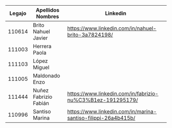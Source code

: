 |Legajo          |Apellidos Nombres              |Linkedin                     |
|----------------|-------------------------------|-----------------------------|
|110614 |Brito Nahuel Javier      |https://www.linkedin.com/in/nahuel-brito-3a7824198/             |
|111003 |Herrera Paola            |             |
|111103 |López Miguel             |             |
|111005 |Maldonado Enzo           |             |
|111444 |Nuñez Fabrizio Fabián    |https://www.linkedin.com/in/fabrizio-nu%C3%B1ez-191295179/             |
|110996 |Santiso Marina           |https://www.linkedin.com/in/marina-santiso-filippi-26a4b415b/             |
